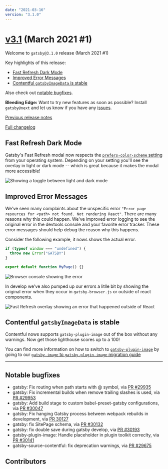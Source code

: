 ```yaml
---
date: "2021-03-16"
version: "3.1.0"
---
```


# [v3.1](https://github.com/gatsbyjs/gatsby/compare/gatsby@3.1.0-next.0...gatsby@3.1.0) (March 2021 #1)

Welcome to `gatsby@3.1.0` release (March 2021 #1)

Key highlights of this release:

- [Fast Refresh Dark Mode](#fast-refresh-dark-mode)
- [Improved Error Messages](#improved-error-messages)
- [Contentful `gatsbyImageData` is stable](#contentful-gatsbyimagedata-is-stable)

Also check out [notable bugfixes](#notable-bugfixes).

**Bleeding Edge:** Want to try new features as soon as possible? Install `gatsby@next` and let us know
if you have any [issues](https://github.com/gatsbyjs/gatsby/issues).

[Previous release notes](/docs/reference/release-notes/v3.0)

[Full changelog](https://github.com/gatsbyjs/gatsby/compare/gatsby@3.1.0-next.0...gatsby@3.1.0)

## Fast Refresh Dark Mode

Gatsby's Fast Refresh modal now respects the [`prefers-color-scheme` setting](https://developer.mozilla.org/en-US/docs/Web/CSS/@media/prefers-color-scheme) from your operating system. Depending on your setting you'll see the overlay in light or dark mode -- which is great because it makes the modal more accessible!

![Showing a toggle between light and dark mode](https://user-images.githubusercontent.com/16143594/111284667-9faee400-8640-11eb-87c3-0015d439d894.gif)

## Improved Error Messages

We've seen many complaints about the unspecific error `"Error page resources for <path> not found. Not rendering React"`. There are many reasons why this could happen. We've improved error logging to see the original error in the devtools console and your favorite error tracker. These error messages should help debug the reason why this happens.

Consider the following example, it nows shows the actual error.

```js
if (typeof window === "undefined") {
  throw new Error("GATSBY")
}

export default function MyPage() {}
```

![Browser console showing the error](https://user-images.githubusercontent.com/1120926/109872417-afa3ec80-7c6c-11eb-83dc-1d061fd4cd97.png)

In develop we've also pumped up our errors a litlle bit by showing the original error when they occur in `gatsby-browser.js` or outside of react components.

![Fast Refresh overlay showing an error that happened outside of React](https://user-images.githubusercontent.com/1120926/110111666-fe5a9f00-7db0-11eb-8d2a-d9a7f2709f24.png)

## Contentful `gatsbyImageData` is stable

Contentful nows supports `gatsby-plugin-image` out of the box without any warnings. Now get those lighthouse scores up to a 100!

You can find more information on how to switch to [`gatsby-plugin-image`](https://www.gatsbyjs.com/plugins/gatsby-plugin-image/#dynamic-images) by going to our [`gatsby-image` to `gatsby-plugin-image` migration guide](https://www.gatsbyjs.com/docs/reference/release-notes/image-migration-guide/)

---

## Notable bugfixes

- gatsby: Fix routing when path starts with @ symbol, via [PR #29935](https://github.com/gatsbyjs/gatsby/pull/29935)
- gatsby: Fix incremental builds when remove trailing slashes is used, via [PR #29953](https://github.com/gatsbyjs/gatsby/pull/29953)
- gatsby: Add build stage to custom babel-preset-gatsby configurations, via [PR #30047](https://github.com/gatsbyjs/gatsby/pull/30047)
- gatsby: Fix hanging Gatsby process between webpack rebuilds in development, via [PR 30127](https://github.com/gatsbyjs/gatsby/pull/30127)
- gatsby: fix SitePage schema, via [PR #30132](https://github.com/gatsbyjs/gatsby/pull/30132)
- gatsby: fix double save during gatsby develop, via [PR #30193](https://github.com/gatsbyjs/gatsby/pull/30193)
- gatsby-plugin-image: Handle placeholder in plugin toolkit correclty, via [PR #30141](https://github.com/gatsbyjs/gatsby/pull/30141)
- gatsby-source-contentful: fix deprecation warnings, via [PR #29675](https://github.com/gatsbyjs/gatsby/pull/29675)

## Contributors
